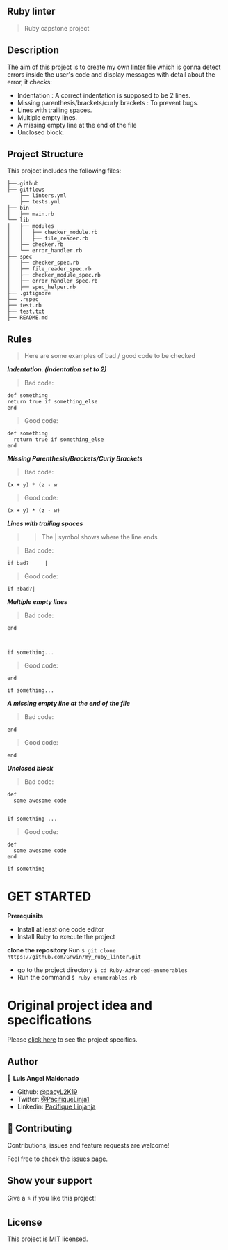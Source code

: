 ## Ruby linter
> Ruby capstone project
## Description

The aim of this project is to create my own linter file which is gonna detect errors inside the user's code and display messages with detail about the error, it checks:

- Indentation : A correct indentation is supposed to be 2 lines.
- Missing parenthesis/brackets/curly brackets : To prevent bugs.
- Lines with trailing spaces.
- Multiple empty lines.
- A missing empty line at the end of the file
- Unclosed block.

## Project Structure

This project includes the following files:

    ├──.github
    ├── gitflows
        ├── linters.yml
        ├── tests.yml
    ├── bin
    │   ├── main.rb
    └── lib
    │   ├── modules
    │   │   ├── checker_module.rb
    │   │   ├── file_reader.rb
    │   ├── checker.rb
    │   └── error_handler.rb
    ├── spec
    │   ├── checker_spec.rb
    │   ├── file_reader_spec.rb
    │   ├── checker_module_spec.rb
    │   ├── error_handler_spec.rb
    │   ├── spec_helper.rb
    ├── .gitignore
    ├── .rspec
    ├── test.rb
    ├── test.txt
    ├── README.md

## Rules

> Here are some examples of bad / good code to be checked 

**_Indentation. (indentation set to 2)_**

> Bad code:

```
def something
return true if something_else
end
```

> Good code:

```
def something
  return true if something_else
end
```

**_Missing Parenthesis/Brackets/Curly Brackets_**

> Bad code:

```
(x + y) * (z - w
```

> Good code:

```
(x + y) * (z - w)
```

**_Lines with trailing spaces_**
>> The | symbol shows where the line ends

> Bad code:

```
if bad?     |
```

> Good code:

```
if !bad?|
```

**_Multiple empty lines_**

> Bad code:

```
end



if something...
```

> Good code:

```
end

if something...
```

**_A missing empty line at the end of the file_**

> Bad code:

```
end
```

> Good code:

```
end

```

**_Unclosed block_**

> Bad code:

```
def
  some awesome code


if something ...
```

> Good code:

```
def
  some awesome code
end

if something
```

# GET STARTED

**Prerequisits**

- Install at least one code editor 
- Install Ruby to execute the project

**clone the repository**
Run `$ git clone https://github.com/Gnwin/my_ruby_linter.git`
- go to the project directory `$ cd Ruby-Advanced-enumerables`
- Run the command `$ ruby enumerables.rb`

# Original project idea and specifications

Please [click here](https://www.notion.so/microverse/Build-your-own-linter-b17a3c22f7b940c98ca1980250720769) to see the project specifics.

## Author

👤 **Luis Angel Maldonado**

- Github: [@pacyL2K19](https://github.com/pacyL2K19)
- Twitter: [@PacifiqueLinja1](https://twitter.com/PacifiqueLinja1)
- Linkedin: [Pacifique Linjanja](https://www.linkedin.com/in/pacifique-linjanja/)


## 🤝 Contributing

Contributions, issues and feature requests are welcome!

Feel free to check the [issues page](https://github.com/pacyL2K19/my_ruby_linter/issues).

## Show your support

Give a ⭐️ if you like this project!

## License

This project is [MIT](lic.url) licensed.
